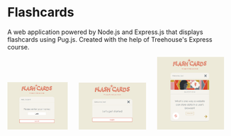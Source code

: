 # Flashcards

A web application powered by Node.js and Express.js that displays flashcards using Pug.js.
Created with the help of Treehouse's Express course.

<pre>
<img src="https://github.com/daniel-sm-yu/Flashcards/blob/master/demo-img/signup.png" width="27%">   <img src="https://github.com/daniel-sm-yu/Flashcards/blob/master/demo-img/welcome.png" width="30%">   <img src="https://github.com/daniel-sm-yu/Flashcards/blob/master/demo-img/question.png" width="30%">   <img src="https://github.com/daniel-sm-yu/Flashcards/blob/master/demo-img/answer.png" width="27%">   
</pre>
